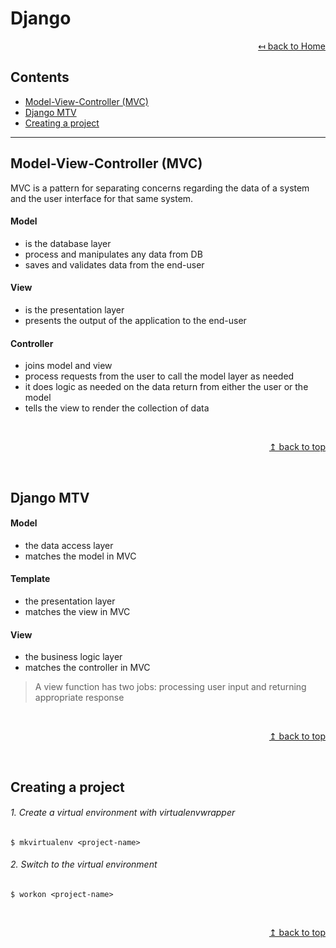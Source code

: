 # Django

<div align="right">

[↤ back to Home](README.md)

</div>

## Contents
* [Model-View-Controller (MVC)](#model-view-controller-mvc)
* [Django MTV](#django-mtv)
* [Creating a project](#creating-a-project)
---

## Model-View-Controller (MVC)
MVC is a pattern for separating concerns regarding the data of a system and the user interface for that same system.

#### Model
* is the database layer
* process and manipulates any data from DB
* saves and validates data from the end-user

#### View
* is the presentation layer
* presents the output of the application to the end-user

#### Controller
* joins model and view
* process requests from the user to call the model layer as needed
* it does logic as needed on the data return from either the user or the model
* tells the view to render the collection of data

<br>
<div align="right">

[↥ back to top](#django)

</div>
<br>

## Django MTV
#### Model
* the data access layer
* matches the model in MVC

#### Template
* the presentation layer
* matches the view in MVC

#### View
* the business logic layer
* matches the controller in MVC
> A view function has two jobs: processing user input and returning appropriate response

<br>
<div align="right">

[↥ back to top](#django)

</div>
<br>

## Creating a project
###### 1. Create a virtual environment with virtualenvwrapper
```shell
$ mkvirtualenv <project-name>
```

###### 2. Switch to the virtual environment
```shell
$ workon <project-name>
```

<br>
<div align="right">

[↥ back to top](#django)

</div>
<br>
